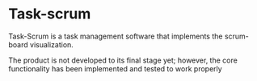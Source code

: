 # Task-scrum
Task-Scrum is a task management software that implements the scrum-board visualization. 

The product is not developed to its final stage yet; however, 
the core functionality has been implemented and tested to work properly
